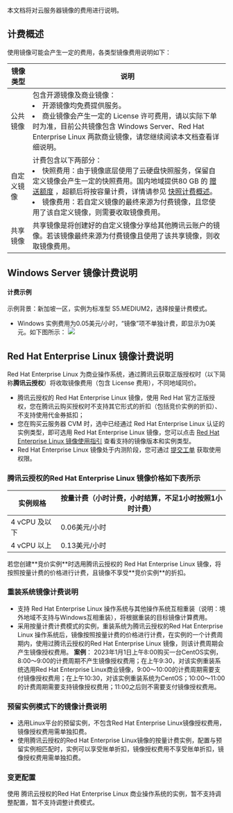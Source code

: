 本文档将对云服务器镜像的费用进行说明。

## 计费概述
使用镜像可能会产生一定的费用，各类型镜像费用说明如下：
<table class="tg">
<thead>
  <tr>
    <th width="10%">镜像类型</th>
    <th width="90%">说明</th>
  </tr>
</thead>
<tbody>
  <tr>
    <td class="tg-0pky">公共镜像</td>
    <td class="tg-0pky">包含开源镜像及商业镜像：<br><li>开源镜像均免费提供服务。</li><li>商业镜像会产生一定的 License 许可费用，请以实际下单时为准，目前公共镜像包含 Windows Server、Red Hat Enterprise Linux 两款商业镜像，请您继续阅读本文档查看详细说明。</td></li>
  </tr>
  <tr>
    <td class="tg-0pky">自定义镜像</td>
    <td class="tg-0pky">计费包含以下两部分：<br><li>快照费用：由于镜像底层使用了云硬盘快照服务，保留自定义镜像会产生一定的快照费用。国内地域提供80 GB 的  <a href="https://intl.cloud.tencent.com/document/product/362/32415">赠送额度</a> ，超额后将按容量计费，详情请参见  <a href="https://intl.cloud.tencent.com/document/product/362/32415">快照计费概述</a>。</li><li>镜像费用：若自定义镜像的最终来源为付费镜像，且您使用了该自定义镜像，则需要收取镜像费用。</li></td>
  </tr>
  <tr>
    <td class="tg-0pky">共享镜像</td>
    <td class="tg-0pky">共享镜像是将创建好的自定义镜像分享给其他腾讯云账户的镜像。若该镜像最终来源为付费镜像且使用了该共享镜像，则收取镜像费用。</td>
  </tr>
</tbody>
</table>

<span id="redhat"></span>

## Windows Server 镜像计费说明
#### 计费示例

示例背景：新加坡一区，实例为标准型 S5.MEDIUM2，选择按量计费模式。
- Windows 实例费用为0.05美元/小时，“镜像”项不单独计费，即显示为0美元。如下图所示：
![](https://qcloudimg.tencent-cloud.cn/raw/af8b0002847ce5f1542a90a1990e27ce.png)


## Red Hat Enterprise Linux 镜像计费说明
Red Hat Enterprise Linux 为商业操作系统，通过腾讯云获取正版授权时（以下简称**腾讯云授权**）将收取镜像费用（包含 License 费用），不同地域同价。
<dx-alert infotype="explain" title="">
- 腾讯云授权的 Red Hat Enterprise Linux 镜像，使用 Red Hat 官方正版授权，您在腾讯云购买授权时不支持其它形式的折扣（包括竞价实例的折扣）、不支持使用代金券抵扣；
- 您在购买云服务器 CVM 时，选中已经通过 Red Hat Enterprise Linux 认证的实例类型，即可选用 Red Hat Enterprise Linux 镜像，您可以点击 [Red Hat Enterprise Linux 镜像使用指引](https://www.tencentcloud.com/document/product/213/55135) 查看支持的镜像版本和实例类型。
- Red Hat Enterprise Linux 镜像处于内测阶段，您可通过 [提交工单](https://console.tencentcloud.com/workorder/category) 获取使用权限。
</dx-alert>

###  腾讯云授权的Red Hat Enterprise Linux 镜像价格如下表所示

| 实例规格 | 按量计费（小时计费，小时结算，不足1小时按照1小时计费）|
|---------|---------|
| 4 vCPU 及以下 | 0.06美元/小时 |
| 4 vCPU 以上 | 0.13美元/小时 |

<dx-alert infotype="explain" title="">
若您创建**竞价实例**时选用腾讯云授权的 Red Hat Enterprise Linux 镜像，将按照按量计费的价格进行计费，且镜像不享受**竞价实例**的折扣。
</dx-alert>

### 重装系统镜像计费说明
- 支持 Red Hat Enterprise Linux 操作系统与其他操作系统互相重装（说明：境外地域不支持与Windows互相重装），将根据重装的目标镜像计算费用。
- 采用按量计费计费模式的实例，重装系统为腾讯云授权的Red Hat Enterprise Linux 操作系统后，镜像按照按量计费的价格进行计费，在实例的一个计费周期内，使用过腾讯云授权的Red Hat Enterprise Linux 镜像，则该计费周期会产生镜像授权费用。
**案例**：
2023年1月1日上午8:00购买一台CentOS实例，8:00～9:00的计费周期不产生镜像授权费用；在上午9:30，对该实例重装系统选用Red Hat Enterprise Linux商业镜像，9:00～10:00的计费周期需要支付镜像授权费用；在上午10:30，对该实例重装系统为CentOS；10:00～11:00的计费周期需要支持镜像授权费用；11:00之后则不需要支付镜像授权费用。

### 预留实例模式下的镜像计费说明
- 选用Linux平台的预留实例，不包含Red Hat Enterprise Linux镜像授权费用，镜像授权费用需单独扣费。
- 使用腾讯云授权的Red Hat Enterprise Linux镜像的按量计费实例，配置与预留实例相匹配时，实例可以享受账单折扣，镜像授权费用不享受账单折扣，镜像授权费用需单独扣费。


### 变更配置

使用 腾讯云授权的Red Hat Enterprise Linux 商业操作系统的实例，暂不支持调整配置，暂不支持调整计费模式。



